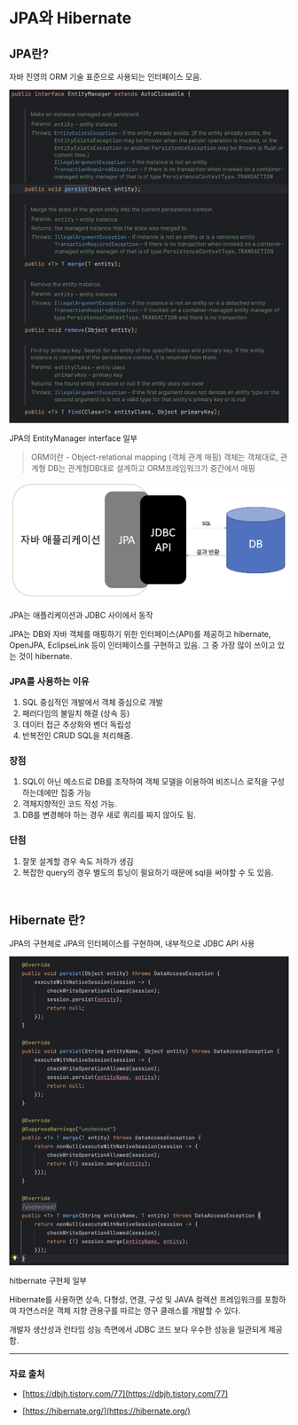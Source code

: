 # JPA와 Hibernate

## JPA란?

자바 진영의 ORM 기술 표준으로 사용되는 인터페이스 모음.

![img.png](img/JPA_EntitiyManager.png)

JPA의 EntityManager interface 일부

> ORM이란 - Object-relational mapping (객체 관계 매핑) 객체는 객체대로, 관계형 DB는 관계형DB대로 설계하고 ORM프레임워크가 중간에서 매핑
>

![img.png](img/JPA_ORM.png)

JPA는 애플리케이션과 JDBC 사이에서 동작

JPA는 DB와 자바 객체를 매핑하기 위한 인터페이스(API)를 제공하고 hibernate, OpenJPA, EclipseLink 등이 인터페이스를 구현하고 있음. 그 중 가장 많이 쓰이고 있는 것이 hibernate.

### JPA를 사용하는 이유

1. SQL 중심적인 개발에서 객체 중심으로 개발
2. 패러다임의 불일치 해결 (상속 등)
3. 데이터 접근 추상화와 벤더 독립성
4. 반복전인 CRUD SQL을 처리해줌.

### 장점

1. SQL이 아닌 메소드로 DB를 조작하여 객체 모델을 이용하여 비즈니스 로직을 구성하는데에만 집중 가능
2. 객체지향적인 코드 작성 가능.
3. DB를 변경해야 하는 경우 새로 쿼리를 짜지 않아도 됨.

### 단점

1. 잘못 설계할 경우 속도 저하가 생김
2. 복잡한 query의 경우 별도의 튜닝이 필요하기 때문에 sql을 써야할 수 도 있음.

<br>

## Hibernate 란?

JPA의 구현체로 JPA의 인터페이스를 구현하며, 내부적으로 JDBC API 사용

![img.png](img/JPA_Hibernate.png)

hitbernate 구현체 일부

Hibernate를 사용하면 상속, 다형성, 연결, 구성 및 JAVA 컬렉션 프레임워크를 포함하여 자연스러운 객체 지향 관용구를 따르는 영구 클래스를 개발할 수 있다.

개발자 생산성과 런타임 성능 측면에서 JDBC 코드 보다 우수한 성능을 일관되게 제공함.

---

### 자료 출처

- [https://dbjh.tistory.com/77](https://dbjh.tistory.com/77)

- [https://hibernate.org/](https://hibernate.org/)